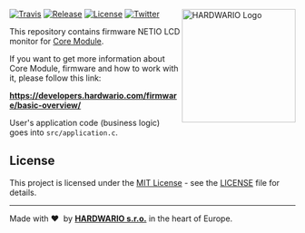 <a href="https://www.hardwario.com/"><img src="https://www.hardwario.com/ci/assets/hw-logo.svg" width="200" alt="HARDWARIO Logo" align="right"></a>

[![Travis](https://www.travis-ci.com/hardwario/twr-radio-netio-lcd-monitor.svg?branch=master)](https://www.travis-ci.com/hardwario/twr-radio-netio-lcd-monitor)
[![Release](https://img.shields.io/github/release/bigclownprojects/bcf-radio-netio-lcd-monitor.svg)](https://github.com/bigclownprojects/bcf-radio-netio-lcd-monitor/releases)
[![License](https://img.shields.io/github/license/bigclownprojects/bcf-radio-netio-lcd-monitor.svg)](https://github.com/bigclownprojects/bcf-radio-netio-lcd-monitor/blob/master/LICENSE)
[![Twitter](https://img.shields.io/twitter/follow/hardwario_en.svg?style=social&label=Follow)](https://twitter.com/hardwario_en)

This repository contains firmware NETIO LCD monitor for [Core Module](https://shop.bigclown.com/core-module).

If you want to get more information about Core Module, firmware and how to work with it, please follow this link:

**https://developers.hardwario.com/firmware/basic-overview/**

User's application code (business logic) goes into `src/application.c`.

## License

This project is licensed under the [MIT License](https://opensource.org/licenses/MIT/) - see the [LICENSE](LICENSE) file for details.

---

Made with &#x2764;&nbsp; by [**HARDWARIO s.r.o.**](https://www.hardwario.com/) in the heart of Europe.
